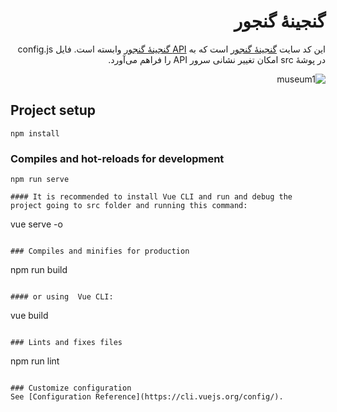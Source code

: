 <div dir="rtl">
  
# گنجینهٔ گنجور

این کد سایت [گنجینهٔ گنجور](https://museum.ganjoor.net) است که به [API گنجینهٔ گنجور](https://ganjgah.ir) وابسته است. فایل config.js در پوشهٔ src امکان تغییر نشانی سرور API را فراهم می‌آورد.  

![museum1](https://user-images.githubusercontent.com/582212/90104893-45703c80-dd5a-11ea-950b-97aae69dcc73.jpg)


</div>


## Project setup
```
npm install
```

### Compiles and hot-reloads for development
```
npm run serve

#### It is recommended to install Vue CLI and run and debug the project going to src folder and running this command:

```
vue serve -o
```

### Compiles and minifies for production
```
npm run build
```

#### or using  Vue CLI:

```
vue build
```

### Lints and fixes files
```
npm run lint
```

### Customize configuration
See [Configuration Reference](https://cli.vuejs.org/config/).
